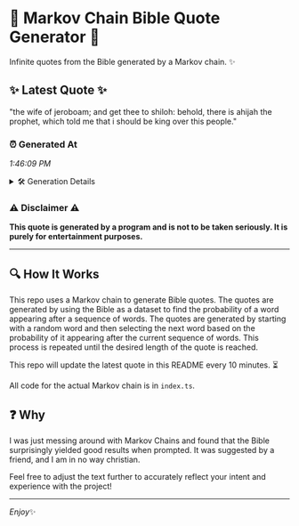 # 📖 Markov Chain Bible Quote Generator 📖

Infinite quotes from the Bible generated by a Markov chain. ✨

## ✨ Latest Quote ✨
"the wife of jeroboam; and get thee to shiloh: behold, there is ahijah the prophet, which told me that i should be king over this people."

### ⏰ Generated At
*1:46:09 PM*

<details>
    <summary>🛠️ Generation Details</summary>
    <p>
        <strong>🌱 Seed:</strong> the<br>
        <strong>🔄 Iterations:</strong> 25<br>
        <strong>📜 Context History:</strong><br>[ the ]: wife<br>[ the, wife ]: of<br>[ the, wife, of ]: jeroboam;<br>[ the, wife, of, jeroboam; ]: and<br>[ the, wife, of, jeroboam;, and ]: get<br>[ the, wife, of, jeroboam;, and, get ]: thee<br>[ wife, of, jeroboam;, and, get, thee ]: to<br>[ of, jeroboam;, and, get, thee, to ]: shiloh:<br>[ jeroboam;, and, get, thee, to, shiloh: ]: behold,<br>[ and, get, thee, to, shiloh:, behold, ]: there<br>[ get, thee, to, shiloh:, behold,, there ]: is<br>[ thee, to, shiloh:, behold,, there, is ]: ahijah<br>[ to, shiloh:, behold,, there, is, ahijah ]: the<br>[ shiloh:, behold,, there, is, ahijah, the ]: prophet,<br>[ behold,, there, is, ahijah, the, prophet, ]: which<br>[ there, is, ahijah, the, prophet,, which ]: told<br>[ is, ahijah, the, prophet,, which, told ]: me<br>[ ahijah, the, prophet,, which, told, me ]: that<br>[ the, prophet,, which, told, me, that ]: i<br>[ prophet,, which, told, me, that, i ]: should<br>[ which, told, me, that, i, should ]: be<br>[ told, me, that, i, should, be ]: king<br>[ me, that, i, should, be, king ]: over<br>[ that, i, should, be, king, over ]: this<br>[ i, should, be, king, over, this ]: people.<br>
    </p>
</details>

### ⚠️ Disclaimer ⚠️
**This quote is generated by a program and is not to be taken seriously. It is purely for entertainment purposes.**

---

## 🔍 How It Works

This repo uses a Markov chain to generate Bible quotes. The quotes are generated by using the Bible as a dataset to find the probability of a word appearing after a sequence of words. The quotes are generated by starting with a random word and then selecting the next word based on the probability of it appearing after the current sequence of words. This process is repeated until the desired length of the quote is reached.

This repo will update the latest quote in this README every 10 minutes. ⏳

All code for the actual Markov chain is in `index.ts`.

## ❓ Why

I was just messing around with Markov Chains and found that the Bible surprisingly yielded good results when prompted. 
It was suggested by a friend, and I am in no way christian.

Feel free to adjust the text further to accurately reflect your intent and experience with the project!

---

*Enjoy*✨
